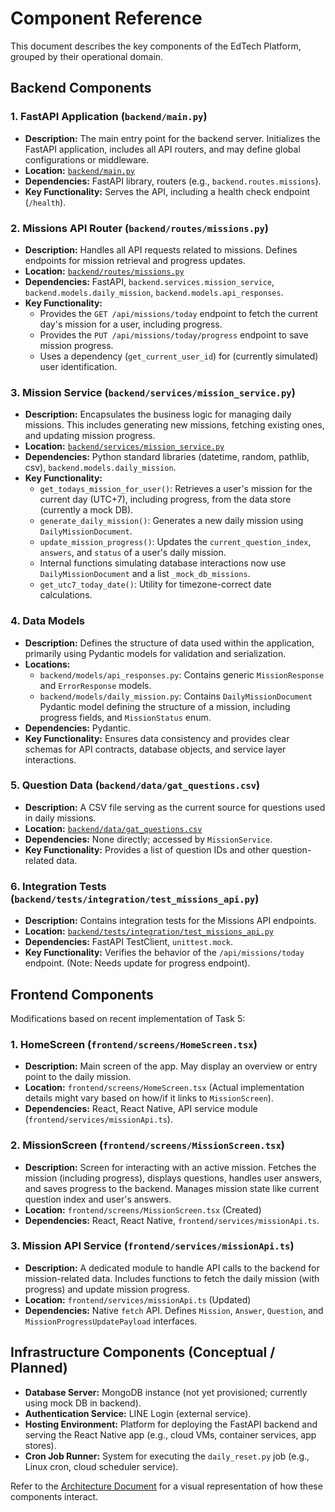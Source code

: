 # Component Reference

This document describes the key components of the EdTech Platform, grouped by their operational domain.

## Backend Components

### 1. FastAPI Application (`backend/main.py`)
*   **Description:** The main entry point for the backend server. Initializes the FastAPI application, includes all API routers, and may define global configurations or middleware.
*   **Location:** [`backend/main.py`](../backend/main.py)
*   **Dependencies:** FastAPI library, routers (e.g., `backend.routes.missions`).
*   **Key Functionality:** Serves the API, including a health check endpoint (`/health`).

### 2. Missions API Router (`backend/routes/missions.py`)
*   **Description:** Handles all API requests related to missions. Defines endpoints for mission retrieval and progress updates.
*   **Location:** [`backend/routes/missions.py`](../backend/routes/missions.py)
*   **Dependencies:** FastAPI, `backend.services.mission_service`, `backend.models.daily_mission`, `backend.models.api_responses`.
*   **Key Functionality:**
    *   Provides the `GET /api/missions/today` endpoint to fetch the current day's mission for a user, including progress.
    *   Provides the `PUT /api/missions/today/progress` endpoint to save mission progress.
    *   Uses a dependency (`get_current_user_id`) for (currently simulated) user identification.

### 3. Mission Service (`backend/services/mission_service.py`)
*   **Description:** Encapsulates the business logic for managing daily missions. This includes generating new missions, fetching existing ones, and updating mission progress.
*   **Location:** [`backend/services/mission_service.py`](../backend/services/mission_service.py)
*   **Dependencies:** Python standard libraries (datetime, random, pathlib, csv), `backend.models.daily_mission`.
*   **Key Functionality:**
    *   `get_todays_mission_for_user()`: Retrieves a user's mission for the current day (UTC+7), including progress, from the data store (currently a mock DB).
    *   `generate_daily_mission()`: Generates a new daily mission using `DailyMissionDocument`.
    *   `update_mission_progress()`: Updates the `current_question_index`, `answers`, and `status` of a user's daily mission.
    *   Internal functions simulating database interactions now use `DailyMissionDocument` and a list `_mock_db_missions`.
    *   `get_utc7_today_date()`: Utility for timezone-correct date calculations.

### 4. Data Models
*   **Description:** Defines the structure of data used within the application, primarily using Pydantic models for validation and serialization.
*   **Locations:**
    *   `backend/models/api_responses.py`: Contains generic `MissionResponse` and `ErrorResponse` models.
    *   `backend/models/daily_mission.py`: Contains `DailyMissionDocument` Pydantic model defining the structure of a mission, including progress fields, and `MissionStatus` enum.
*   **Dependencies:** Pydantic.
*   **Key Functionality:** Ensures data consistency and provides clear schemas for API contracts, database objects, and service layer interactions.

### 5. Question Data (`backend/data/gat_questions.csv`)
*   **Description:** A CSV file serving as the current source for questions used in daily missions.
*   **Location:** [`backend/data/gat_questions.csv`](../backend/data/gat_questions.csv)
*   **Dependencies:** None directly; accessed by `MissionService`.
*   **Key Functionality:** Provides a list of question IDs and other question-related data.

### 6. Integration Tests (`backend/tests/integration/test_missions_api.py`)
*   **Description:** Contains integration tests for the Missions API endpoints.
*   **Location:** [`backend/tests/integration/test_missions_api.py`](../backend/tests/integration/test_missions_api.py)
*   **Dependencies:** FastAPI TestClient, `unittest.mock`.
*   **Key Functionality:** Verifies the behavior of the `/api/missions/today` endpoint. (Note: Needs update for progress endpoint).

## Frontend Components

Modifications based on recent implementation of Task 5:

### 1. HomeScreen (`frontend/screens/HomeScreen.tsx`)
*   **Description:** Main screen of the app. May display an overview or entry point to the daily mission.
*   **Location:** `frontend/screens/HomeScreen.tsx` (Actual implementation details might vary based on how/if it links to `MissionScreen`).
*   **Dependencies:** React, React Native, API service module (`frontend/services/missionApi.ts`).

### 2. MissionScreen (`frontend/screens/MissionScreen.tsx`)
*   **Description:** Screen for interacting with an active mission. Fetches the mission (including progress), displays questions, handles user answers, and saves progress to the backend. Manages mission state like current question index and user's answers.
*   **Location:** `frontend/screens/MissionScreen.tsx` (Created)
*   **Dependencies:** React, React Native, `frontend/services/missionApi.ts`.

### 3. Mission API Service (`frontend/services/missionApi.ts`)
*   **Description:** A dedicated module to handle API calls to the backend for mission-related data. Includes functions to fetch the daily mission (with progress) and update mission progress.
*   **Location:** `frontend/services/missionApi.ts` (Updated)
*   **Dependencies:** Native `fetch` API. Defines `Mission`, `Answer`, `Question`, and `MissionProgressUpdatePayload` interfaces.

## Infrastructure Components (Conceptual / Planned)

*   **Database Server:** MongoDB instance (not yet provisioned; currently using mock DB in backend).
*   **Authentication Service:** LINE Login (external service).
*   **Hosting Environment:** Platform for deploying the FastAPI backend and serving the React Native app (e.g., cloud VMs, container services, app stores).
*   **Cron Job Runner:** System for executing the `daily_reset.py` job (e.g., Linux cron, cloud scheduler service).

Refer to the [Architecture Document](architecture.md) for a visual representation of how these components interact. 